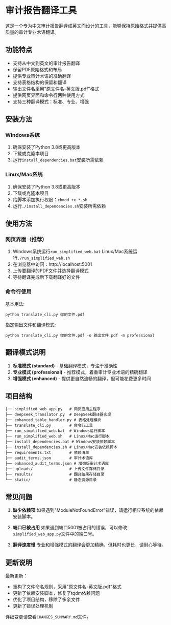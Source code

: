 # 审计报告翻译工具

这是一个专为中文审计报告翻译成英文而设计的工具，能够保持原始格式并提供高质量的审计专业术语翻译。

## 功能特点

- 支持从中文到英文的审计报告翻译
- 保留PDF原始格式和布局
- 提供专业审计术语的准确翻译
- 支持表格结构的保留和翻译
- 输出文件名采用"原文件名-英文版.pdf"格式
- 提供网页界面和命令行两种使用方式
- 支持三种翻译模式：标准、专业、增强

## 安装方法

### Windows系统

1. 确保安装了Python 3.8或更高版本
2. 下载或克隆本项目
3. 运行`install_dependencies.bat`安装所需依赖

### Linux/Mac系统

1. 确保安装了Python 3.8或更高版本
2. 下载或克隆本项目
3. 给脚本添加执行权限：`chmod +x *.sh`
4. 运行`./install_dependencies.sh`安装所需依赖

## 使用方法

### 网页界面（推荐）

1. Windows系统运行`run_simplified_web.bat`
   Linux/Mac系统运行`./run_simplified_web.sh`
2. 在浏览器中访问：http://localhost:5001
3. 上传要翻译的PDF文件并选择翻译模式
4. 等待翻译完成后下载翻译好的文件

### 命令行使用

基本用法:
```
python translate_cli.py 你的文件.pdf
```

指定输出文件和翻译模式:
```
python translate_cli.py 你的文件.pdf -o 输出文件.pdf -m professional
```

## 翻译模式说明

1. **标准模式 (standard)** - 基础翻译模式，专注于准确性
2. **专业模式 (professional)** - 推荐模式，着重审计专业术语的精确翻译
3. **增强模式 (enhanced)** - 提供更自然流畅的翻译，但可能花费更多时间

## 项目结构

```
├── simplified_web_app.py   # 网页应用主程序
├── deepseek_translator.py  # DeepSeek翻译器实现
├── enhanced_table_handler.py # 表格处理模块
├── translate_cli.py        # 命令行工具
├── run_simplified_web.bat  # Windows运行脚本
├── run_simplified_web.sh   # Linux/Mac运行脚本
├── install_dependencies.bat # Windows安装依赖脚本
├── install_dependencies.sh # Linux/Mac安装依赖脚本
├── requirements.txt        # 依赖清单
├── audit_terms.json        # 审计术语库
├── enhanced_audit_terms.json # 增强版审计术语库
├── uploads/                # 上传文件存储目录
├── results/                # 翻译结果存储目录
└── static/                 # 静态资源目录
```

## 常见问题

1. **缺少依赖项**
   如果遇到"ModuleNotFoundError"错误，请运行相应系统的依赖安装脚本。

2. **端口已被占用**
   如果遇到端口5001被占用的错误，可以修改`simplified_web_app.py`文件中的端口号。

3. **翻译速度慢**
   专业和增强模式的翻译会更加精确，但耗时也更长，请耐心等待。

## 更新说明

最新更新：
- 重构了文件命名规则，采用"原文件名-英文版.pdf"格式
- 更新了依赖安装脚本，修复了tqdm依赖问题
- 优化了项目结构，移除了多余文件
- 更新了错误处理机制

详细变更请查看`CHANGES_SUMMARY.md`文件。 
